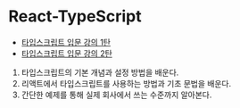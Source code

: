 # React-TypeScript

- [타입스크립트 입문 강의 1탄](https://www.youtube.com/watch?v=GHHUjITelsA)
- [타입스크립트 입문 강의 2탄](https://www.youtube.com/watch?v=V9XLst8UEtk)

1. 타입스크립트의 기본 개념과 설정 방법을 배운다.
2. 리액트에서 타입스크립트를 사용하는 방법과 기초 문법을 배운다.
3. 간단한 예제를 통해 실제 회사에서 쓰는 수준까지 알아본다.
